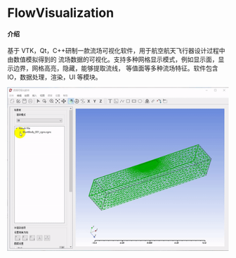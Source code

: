 # FlowVisualization

#### 介绍
基于 VTK，Qt，C++研制一款流场可视化软件，用于航空航天飞行器设计过程中由数值模拟得到的
流场数据的可视化。支持多种网格显示模式，例如显示面，显示边界，网格高亮，隐藏，能够提取流线，
等值面等多种流场特征。软件包含 IO，数据处理，渲染，UI 等模块。

![](video.gif)
